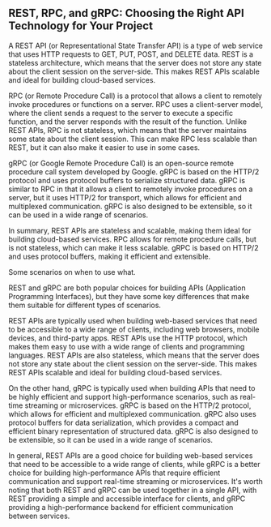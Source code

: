 ## REST, RPC, and gRPC: Choosing the Right API Technology for Your Project

A REST API (or Representational State Transfer API) is a type of web service that uses HTTP requests to GET, PUT, POST, and DELETE data. REST is a stateless architecture, which means that the server does not store any state about the client session on the server-side. This makes REST APIs scalable and ideal for building cloud-based services.

RPC (or Remote Procedure Call) is a protocol that allows a client to remotely invoke procedures or functions on a server. RPC uses a client-server model, where the client sends a request to the server to execute a specific function, and the server responds with the result of the function. Unlike REST APIs, RPC is not stateless, which means that the server maintains some state about the client session. This can make RPC less scalable than REST, but it can also make it easier to use in some cases.

gRPC (or Google Remote Procedure Call) is an open-source remote procedure call system developed by Google. gRPC is based on the HTTP/2 protocol and uses protocol buffers to serialize structured data. gRPC is similar to RPC in that it allows a client to remotely invoke procedures on a server, but it uses HTTP/2 for transport, which allows for efficient and multiplexed communication. gRPC is also designed to be extensible, so it can be used in a wide range of scenarios.

In summary, REST APIs are stateless and scalable, making them ideal for building cloud-based services. RPC allows for remote procedure calls, but is not stateless, which can make it less scalable. gRPC is based on HTTP/2 and uses protocol buffers, making it efficient and extensible.

Some scenarios on when to use what.

REST and gRPC are both popular choices for building APIs (Application Programming Interfaces), but they have some key differences that make them suitable for different types of scenarios.

REST APIs are typically used when building web-based services that need to be accessible to a wide range of clients, including web browsers, mobile devices, and third-party apps. REST APIs use the HTTP protocol, which makes them easy to use with a wide range of clients and programming languages. REST APIs are also stateless, which means that the server does not store any state about the client session on the server-side. This makes REST APIs scalable and ideal for building cloud-based services.

On the other hand, gRPC is typically used when building APIs that need to be highly efficient and support high-performance scenarios, such as real-time streaming or microservices. gRPC is based on the HTTP/2 protocol, which allows for efficient and multiplexed communication. gRPC also uses protocol buffers for data serialization, which provides a compact and efficient binary representation of structured data. gRPC is also designed to be extensible, so it can be used in a wide range of scenarios.

In general, REST APIs are a good choice for building web-based services that need to be accessible to a wide range of clients, while gRPC is a better choice for building high-performance APIs that require efficient communication and support real-time streaming or microservices. It's worth noting that both REST and gRPC can be used together in a single API, with REST providing a simple and accessible interface for clients, and gRPC providing a high-performance backend for efficient communication between services.

